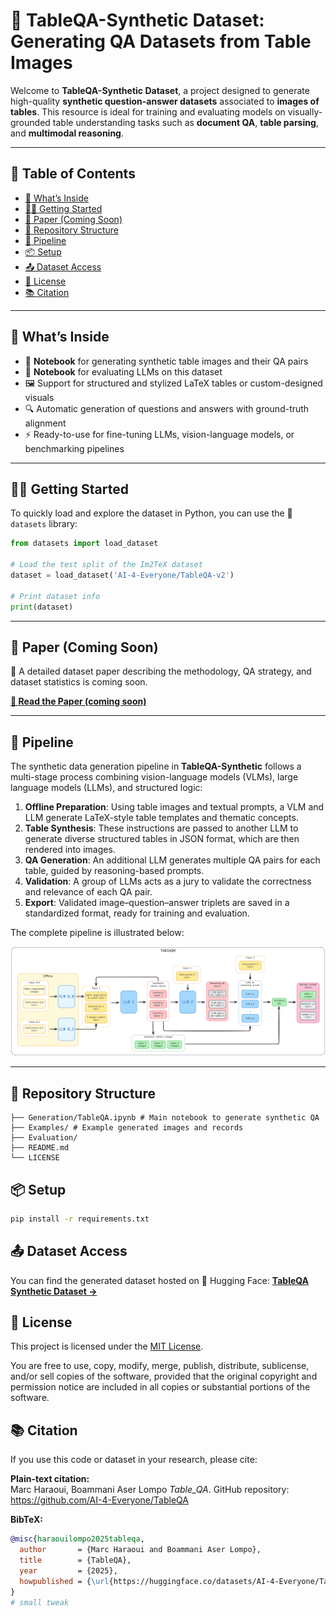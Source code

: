 # 🧠 TableQA-Synthetic Dataset: Generating QA Datasets from Table Images

Welcome to **TableQA-Synthetic Dataset**, a project designed to generate high-quality **synthetic question-answer datasets** associated to **images of tables**. This resource is ideal for training and evaluating models on visually-grounded table understanding tasks such as **document QA**, **table parsing**, and **multimodal reasoning**.

---

## 📑 Table of Contents

- [🚀 What’s Inside](#-whats-inside)
- [🚀🚀 Getting Started](#-getting-started)
- [📘 Paper (Coming Soon)](#-paper-coming-soon)
- [📁 Repository Structure](#-repository-structure)
- [🔄 Pipeline](#-pipeline)
- [📦 Setup](#-setup)
- [📤 Dataset Access](#-dataset-access)
- [📄 License](#-license)
- [📚 Citation](#-citation)

---

## 🚀 What’s Inside

- 📓 **Notebook** for generating synthetic table images and their QA pairs
- 📓 **Notebook** for evaluating LLMs on this dataset
- 🖼️ Support for structured and stylized LaTeX tables or custom-designed visuals  
- 🔍 Automatic generation of questions and answers with ground-truth alignment  
- ⚡ Ready-to-use for fine-tuning LLMs, vision-language models, or benchmarking pipelines

---

## 🚀🚀 Getting Started
To quickly load and explore the dataset in Python, you can use the 🤗 `datasets` library:

```python
from datasets import load_dataset

# Load the test split of the Im2TeX dataset
dataset = load_dataset('AI-4-Everyone/TableQA-v2')

# Print dataset info
print(dataset)
```
---

## 📘 Paper (Coming Soon)

📝 A detailed dataset paper describing the methodology, QA strategy, and dataset statistics is coming soon.  
<!-- Replace the placeholder below with your actual paper link -->
**[📄 Read the Paper (coming soon)](https://arxiv.org/abs/XXXXX)**

---

## 🔄 Pipeline

The synthetic data generation pipeline in **TableQA-Synthetic** follows a multi-stage process combining vision-language models (VLMs), large language models (LLMs), and structured logic:

1. **Offline Preparation**: Using table images and textual prompts, a VLM and LLM generate LaTeX-style table templates and thematic concepts.
2. **Table Synthesis**: These instructions are passed to another LLM to generate diverse structured tables in JSON format, which are then rendered into images.
3. **QA Generation**: An additional LLM generates multiple QA pairs for each table, guided by reasoning-based prompts.
4. **Validation**: A group of LLMs acts as a jury to validate the correctness and relevance of each QA pair.
5. **Export**: Validated image–question–answer triplets are saved in a standardized format, ready for training and evaluation.

The complete pipeline is illustrated below:

![TableQA Synthetic Pipeline](imgs/tableqa.png)

---

## 📁 Repository Structure

```text
├── Generation/TableQA.ipynb # Main notebook to generate synthetic QA
├── Examples/ # Example generated images and records
├── Evaluation/
├── README.md
└── LICENSE
```
## 📦 Setup

```bash
pip install -r requirements.txt
```

## 📤 Dataset Access
You can find the generated dataset hosted on 🤗 Hugging Face:
**[TableQA Synthetic Dataset →](https://huggingface.co/datasets/AI-4-Everyone/TableQA-v2)**

## 📄 License

This project is licensed under the [MIT License](LICENSE).

You are free to use, copy, modify, merge, publish, distribute, sublicense, and/or sell copies of the software, provided that the original copyright and permission notice are included in all copies or substantial portions of the software.

## 📚 Citation

If you use this code or dataset in your research, please cite:

**Plain-text citation:**  
Marc Haraoui, Boammani Aser Lompo *Table\_QA*. GitHub repository: https://github.com/AI-4-Everyone/TableQA

**BibTeX:**
```bibtex
@misc{haraouilompo2025tableqa,
  author       = {Marc Haraoui and Boammani Aser Lompo},
  title        = {TableQA},
  year         = {2025},
  howpublished = {\url{https://huggingface.co/datasets/AI-4-Everyone/TableQA-v2}},
}
# small tweak
